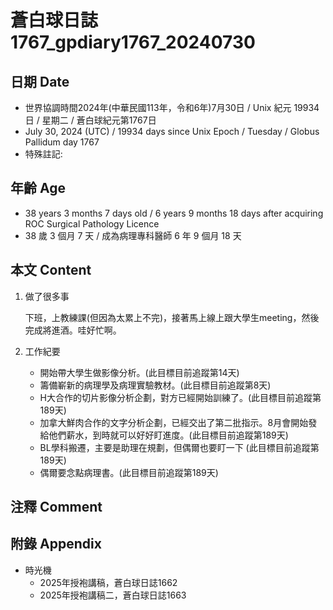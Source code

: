 [_metadata_:encoding]: - "utf-8"
[_metadata_:language]: - "zh-Hant-TW"
[_metadata_:fileformat]: - "markdown"
[_metadata_:MIME_type]: - "text/plain"
[_metadata_:markdown_version]: - "commonmark version 0.30"
[_metadata_:markdown_spec]: - "https://spec.commonmark.org/0.30/"

# 蒼白球日誌1767_gpdiary1767_20240730 #

## 日期 Date ##

* 世界協調時間2024年(中華民國113年，令和6年)7月30日 / Unix 紀元 19934 日 / 星期二 / 蒼白球紀元第1767日
* July 30, 2024 (UTC) / 19934 days since Unix Epoch / Tuesday / Globus Pallidum day 1767
* 特殊註記:

## 年齡 Age ##

* 38 years 3 months 7 days old / 6 years 9 months 18 days after acquiring ROC Surgical Pathology Licence
* 38 歲 3 個月 7 天 / 成為病理專科醫師 6 年 9 個月 18 天

## 本文 Content ##

1. 做了很多事

    下班，上教練課(但因為太累上不完)，接著馬上線上跟大學生meeting，然後完成將進酒。哇好忙啊。

2. 工作紀要

    - 開始帶大學生做影像分析。(此目標目前追蹤第14天)
    - 籌備嶄新的病理學及病理實驗教材。(此目標目前追蹤第8天)
    - H大合作的切片影像分析企劃，對方已經開始訓練了。(此目標目前追蹤第189天)
    - 加拿大鮮肉合作的文字分析企劃，已經交出了第二批指示。8月會開始發給他們薪水，到時就可以好好盯進度。(此目標目前追蹤第189天)
    - BL學科搬遷，主要是助理在規劃，但偶爾也要盯一下 (此目標目前追蹤第189天)
    - 偶爾要念點病理書。(此目標目前追蹤第189天)

## 注釋 Comment ##


## 附錄 Appendix ##

* 時光機
    - 2025年授袍講稿，蒼白球日誌1662
    - 2025年授袍講稿二，蒼白球日誌1663
